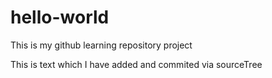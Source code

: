 # hello-world

This is my github learning repository project

This is text which I have added and commited via sourceTree